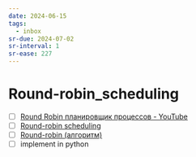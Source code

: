 ```yaml
---
date: 2024-06-15
tags:
  - inbox
sr-due: 2024-07-02
sr-interval: 1
sr-ease: 227
---
```


# Round-robin_scheduling


- [ ] [Round Robin планировщик процессов - YouTube](https://www.youtube.com/watch?v=YC_wmTQ1HCs)
- [ ] [Round-robin scheduling](https://en.wikipedia.org/wiki/Round-robin_scheduling)
- [ ] [Round-robin (алгоритм)](https://ru.wikipedia.org/wiki/Round-robin_\(%D0%B0%D0%BB%D0%B3%D0%BE%D1%80%D0%B8%D1%82%D0%BC\))
- [ ] implement in python
